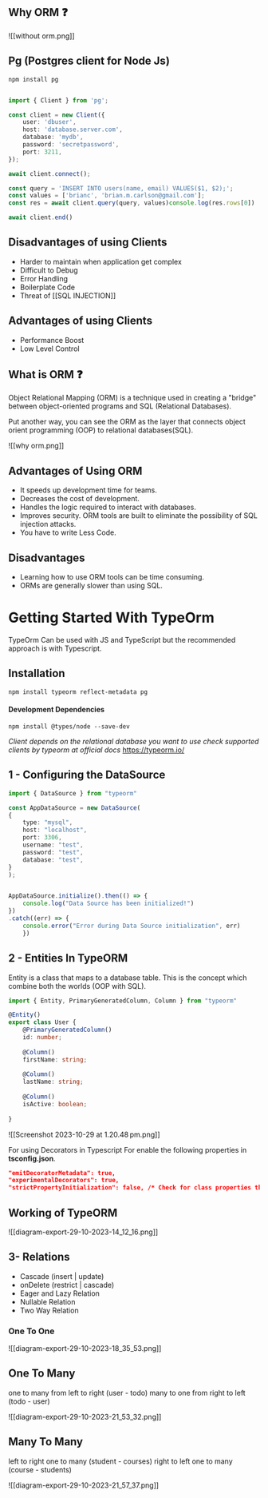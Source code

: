 
## Why ORM ❓

![[without orm.png]]
## Pg (Postgres client for Node Js)

```
npm install pg
```

```ts

import { Client } from 'pg';

const client = new Client({
	user: 'dbuser',
	host: 'database.server.com',
	database: 'mydb',
	password: 'secretpassword',
	port: 3211,
});

await client.connect();

const query = 'INSERT INTO users(name, email) VALUES($1, $2);';
const values = ['brianc', 'brian.m.carlson@gmail.com'];
const res = await client.query(query, values)console.log(res.rows[0])

await client.end()

```

## Disadvantages of using Clients

- Harder to maintain when application get complex
- Difficult to Debug
- Error Handling
- Boilerplate Code
- Threat of [[SQL INJECTION]]

## Advantages of using Clients

- Performance Boost
- Low Level Control


## What is ORM ❓

Object Relational Mapping (ORM) is a technique used in creating a "bridge" between object-oriented programs and SQL (Relational Databases).

Put another way, you can see the ORM as the layer that connects object orient programming (OOP) to relational databases(SQL).


![[why orm.png]]
## Advantages of Using ORM

- It speeds up development time for teams.
- Decreases the cost of development.
- Handles the logic required to interact with databases.
- Improves security. ORM tools are built to eliminate the possibility of SQL injection attacks.
- You have to write Less Code.

## Disadvantages

- Learning how to use ORM tools can be time consuming.
- ORMs are generally slower than using SQL.


# Getting Started With TypeOrm

TypeOrm Can be used with JS and TypeScript but the recommended approach is with Typescript.

## Installation

```
npm install typeorm reflect-metadata pg
```

####  Development Dependencies

```
npm install @types/node --save-dev
```


*Client depends on the relational database you want to use check supported clients by typeorm at official docs* 
https://typeorm.io/


## 1 - Configuring the DataSource


``` ts
import { DataSource } from "typeorm"

const AppDataSource = new DataSource(
{ 
	type: "mysql", 
	host: "localhost", 
	port: 3306, 
	username: "test", 
	password: "test", 
	database: "test", 
}
);


AppDataSource.initialize().then(() => { 
	console.log("Data Source has been initialized!") 
})
.catch((err) => { 
	console.error("Error during Data Source initialization", err) 
	})

```

## 2 - Entities In TypeORM

Entity is a class that maps to a database table. This is the concept which combine both the worlds (OOP with SQL).

```ts
import { Entity, PrimaryGeneratedColumn, Column } from "typeorm"

@Entity() 
export class User { 
	@PrimaryGeneratedColumn() 
	id: number;
	
	@Column() 
	firstName: string;
	 
	@Column() 
	lastName: string; 
	
	@Column() 
	isActive: boolean;
	
}
```

![[Screenshot 2023-10-29 at 1.20.48 pm.png]]


For using Decorators in Typescript For enable the following properties in **tsconfig.json**.

```json
"emitDecoratorMetadata": true,
"experimentalDecorators": true,
"strictPropertyInitialization": false, /* Check for class properties that are declared but not set in the constructor. */
```

## Working of TypeORM


![[diagram-export-29-10-2023-14_12_16.png]]

## 3- Relations

- Cascade (insert | update)
- onDelete (restrict | cascade)
- Eager and Lazy Relation
- Nullable Relation
- Two Way Relation

### One To One


![[diagram-export-29-10-2023-18_35_53.png]]

## One To Many

one to many from left to right (user - todo)
many to one from right to left (todo - user)

![[diagram-export-29-10-2023-21_53_32.png]]


## Many To Many

left to right one to many (student - courses)
right to left one to many (course - students)

![[diagram-export-29-10-2023-21_57_37.png]]